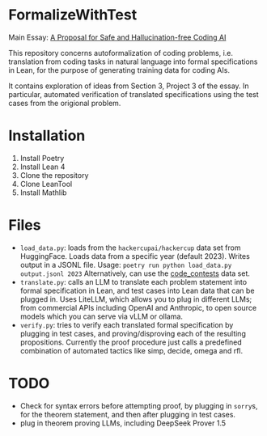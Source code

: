 # FormalizeWithTest

Main Essay: [A Proposal for Safe and Hallucination-free Coding AI](https://gasstationmanager.github.io/ai/2024/11/04/a-proposal.html)

This repository concerns autoformalization of coding problems,
i.e. translation from coding tasks in natural language into formal specifications in Lean,
for the purpose of generating training data for coding AIs.

It contains exploration of ideas from Section 3, Project 3 of the essay.
In particular, automated verification of translated specifications using the test cases from the origional problem.

# Installation

1. Install Poetry
2. Install Lean 4
3. Clone the repository
4. Clone LeanTool
5. Install Mathlib

# Files

- `load_data.py`: loads from the `hackercupai/hackercup` data set from HuggingFace. Loads data from a specific year (default 2023).
Writes output in a JSONL file. Usage: `poetry run python load_data.py output.jsonl 2023`
  Alternatively, can use the [code_contests](https://huggingface.co/datasets/deepmind/code_contests) data set. 
- `translate.py`: calls an LLM to translate each problem statement into formal specification in Lean, and test cases into Lean data that can be plugged in.
  Uses LiteLLM, which allows you to plug in different LLMs; from commercial APIs including OpenAI and Anthropic, to open source models which you can serve via vLLM or ollama.
- `verify.py`: tries to verify each translated formal specification by plugging in test cases, and proving/disproving each of the resulting propositions. 
  Currently the proof procedure just calls a predefined combination of automated tactics like simp, decide, omega and rfl.

# TODO

- Check for syntax errors before attempting proof, by plugging in `sorry`s, for the theorem statement,
and then after plugging in test cases.
- plug in theorem proving LLMs, including DeepSeek Prover 1.5
